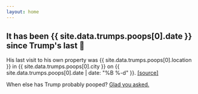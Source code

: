 ```yaml
---
layout: home
---
```

<h2>It has been <time class="timeago" datetime="{{ site.data.trumps.poops[0].date }}">{{ site.data.trumps.poops[0].date }}</time> since Trump's last 💩</h2>

  <p>His last visit to his own property was {{ site.data.trumps.poops[0].location }} in {{ site.data.trumps.poops[0].city }} on {{ site.data.trumps.poops[0].date | date: "%B %-d" }}. <a href="{{ site.data.trumps.poops[0].link }}">[source]</a></p>

  <p>When else has Trump probably pooped? <a href="/pooparchive.html">Glad you asked.</a>
